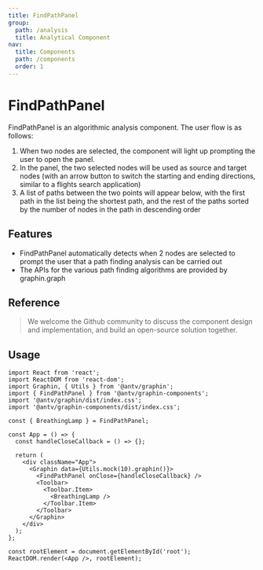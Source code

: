 ```yaml
---
title: FindPathPanel
group:
  path: /analysis
  title: Analytical Component
nav:
  title: Components
  path: /components
  order: 1
---
```


# FindPathPanel

FindPathPanel is an algorithmic analysis component. The user flow is as follows:

1. When two nodes are selected, the component will light up prompting the user to open the panel.
2. In the panel, the two selected nodes will be used as source and target nodes (with an arrow button to switch the starting and ending directions, similar to a flights search application)
3. A list of paths between the two points will appear below, with the first path in the list being the shortest path, and the rest of the paths sorted by the number of nodes in the path in descending order

## Features

- FindPathPanel automatically detects when 2 nodes are selected to prompt the user that a path finding analysis can be carried out
- The APIs for the various path finding algorithms are provided by graphin.graph

## Reference

> We welcome the Github community to discuss the component design and implementation, and build an open-source solution together.

## Usage

```tsx | pure
import React from 'react';
import ReactDOM from 'react-dom';
import Graphin, { Utils } from '@antv/graphin';
import { FindPathPanel } from '@antv/graphin-components';
import '@antv/graphin/dist/index.css';
import '@antv/graphin-components/dist/index.css';

const { BreathingLamp } = FindPathPanel;

const App = () => {
  const handleCloseCallback = () => {};

  return (
    <div className="App">
      <Graphin data={Utils.mock(10).graphin()}>
        <FindPathPanel onClose={handleCloseCallback} />
        <Toolbar>
          <Toolbar.Item>
            <BreathingLamp />
          </Toolbar.Item>
        </Toolbar>
      </Graphin>
    </div>
  );
};

const rootElement = document.getElementById('root');
ReactDOM.render(<App />, rootElement);
```
